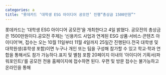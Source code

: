 ```yaml
---
categories: a
title: "롯데카드 ‘대학생 ESG 아이디어 공모전’ 진행“총상금 1500만원”"
---
```

롯데카드는 ‘대학생 ESG 아이디어 공모전’을 개최한다고 4일 밝혔다. 공모전의 총상금은 1500만원이다.공모전 주제는 ‘신용카드 사업과 연계된 ESG 상품·서비스·콘텐츠 아이디어’며, 접수는 오는 10월 11일부터 11월 4일까지 25일간 진행된다.전국 대학생 및 대학원생(휴학생 포함)이면 누구나 개인 또는 팀을 구성해 참가할 수 있고 학교·학과 연합을 통해서도 참가 가능하다.표지 및 별첨 포함 20페이지 이내의 ‘아이디어 기획서(파워포인트)’를 공모전 전용 홈페이지에 접수하면 된다. 우편 및 방문 접수는 불가능하고 온라인을 통해